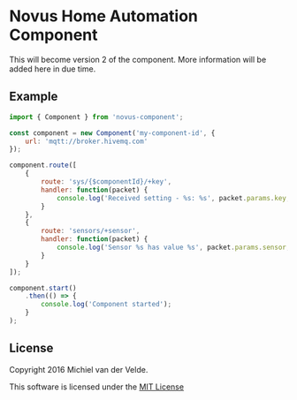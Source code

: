 # Novus Home Automation Component

This will become version 2 of the component. More information will be added here
in due time.

## Example

```js
import { Component } from 'novus-component';

const component = new Component('my-component-id', {
	url: 'mqtt://broker.hivemq.com'
});

component.route([
	{
		route: 'sys/{$componentId}/+key',
		handler: function(packet) {
			console.log('Received setting - %s: %s', packet.params.key, packet.payload.toString());
		}
	},
	{
		route: 'sensors/+sensor',
		handler: function(packet) {
			console.log('Sensor %s has value %s', packet.params.sensor, packet.payload.toString());
		}
	}
]);

component.start()
	.then(() => {
		console.log('Component started');
	}
);
```

## License

Copyright 2016 Michiel van der Velde.

This software is licensed under the [MIT License](https://github.com/MichielvdVelde/novus-component/blob/master/LICENSE)
